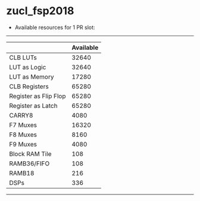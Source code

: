 # zucl_fsp2018

* Available resources for 1 PR slot:
-----------------------------------
|						|Available|
|-----------------------|---------|
|CLB LUTs				|32640    |
|LUT as Logic			|32640    |
|LUT as Memory			|17280    |
|CLB Registers			|65280    |
|Register as Flip Flop	|65280    |
|Register as Latch		|65280    |
|CARRY8					|4080     |
|F7 Muxes				|16320    |
|F8 Muxes				|8160     |
|F9 Muxes				|4080     |
|Block RAM Tile			|108      |
|RAMB36/FIFO			|108      |
|RAMB18					|216      |
|DSPs					|336      |
-----------------------------------


